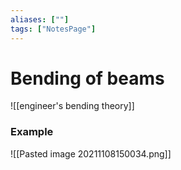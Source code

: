 ```yaml
---
aliases: [""]
tags: ["NotesPage"]
---
```


# Bending of beams

![[engineer's bending theory]]

### Example
![[Pasted image 20211108150034.png]]